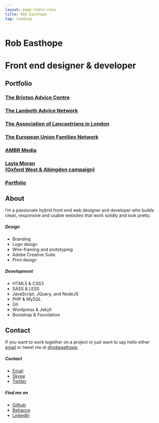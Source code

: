 ```yaml
---
layout: page-tabla-rasa
title: Rob Easthope
tag: landing
---
```

<div class="jumbotron">
  <div class="jumbotron-content-wrap">
    <div class="brand"> </div>
      <div class="jbt-text-wrap">
        <h1>Rob Easthope</h1>
      </div>
      <div class="jbt-text-wrap">
        <h1>Front end designer &amp; developer</h1>
      </div>
  <!-- /jumbotron-content-wrap -->
  </div>
<!-- /Jumbotron -->
</div>
<section class="portfolio">
  <div class="container">
    <a id="portfolio"> </a>
    <div class="row">
      <div class="col-12 cold-md-12 col-lg-12">
        <h2 class="section-header">Portfolio</h2>
      </div>
      <div class="thumbnails">
        <div class="col col-6 col-md-4 col-lg-3">
          <div class="thumbnail brixton-thb">
            <a class="thumbnail-rollover" href="/brixton">
              <div class="thumbnail-text-wrap">
                <h3 class="portfolio-title">The Brixton Advice Centre</h3>
              </div>
            </a>
          </div>
        </div>
        <div class="col col-6 col-md-4 col-lg-3">
          <div class="thumbnail lambeth-thb">
            <a class="thumbnail-rollover" href="/lambeth">
              <div class="thumbnail-text-wrap">
                <h3 class="portfolio-title">The Lambeth Advice Network</h3>
              </div>
            </a>
          </div>
        </div>
        <div class="col col-6 col-md-4 col-lg-3">
          <div class="thumbnail lancastrians-thb">
            <a class="thumbnail-rollover" href="/lancastrians">
              <div class="thumbnail-text-wrap">
                <h3 class="portfolio-title">The Association of Lancastrians in London</h3>
              </div>
            </a>
          </div>
        </div>
        <div class="col col-6 col-md-4 col-lg-3">
          <div class="thumbnail eufn-thb">
            <a class="thumbnail-rollover" href="/eufn">
              <div class="thumbnail-text-wrap">
                <h3 class="portfolio-title">The European Union Families Network</h3>
              </div>
            </a>
          </div>
        </div>
        <div class="col col-6 col-md-4 col-lg-3">
          <div class="thumbnail ambr-thb">
            <a class="thumbnail-rollover" href="/ambr">
              <div class="thumbnail-text-wrap">
                  <h3 class="portfolio-title">AMBR Media</h3>
              </div>
            </a>
          </div>
        </div>
        <div class="col col-6 col-md-4 col-lg-3">
          <div class="thumbnail layla-thb">
            <a class="thumbnail-rollover" href="/layla">
              <div class="thumbnail-text-wrap">
                <h3 class="portfolio-title">Layla Moran<br>(Oxford West &amp; Abingdon campaign)</h3>
              </div>
            </a>
          </div>
        </div>
        <div class="col col-6 col-md-4 col-lg-3">
          <div class="thumbnail saffron-thb">
            <a class="thumbnail-rollover" href="/saffron">
              <div class="thumbnail-text-wrap">
                <h3 class="portfolio-title">Portfolio</h3>
              </div>
            </a>
          </div>
        </div>
        <!--
        <div class="col col-6 col-md-4 col-lg-3">
          <div class="thumbnail swimlondon-thb">
            <a class="thumbnail-rollover" href="swimlondon">
              <div class="thumbnail-text-wrap">
                <h3 class="portfolio-title">Swim London</h3>
              </div>
            </a>
          </div>
        </div>
        <div class="col col-6 col-md-4 col-lg-3">
          <div class="thumbnail waterleaf-thb">
            <a class="thumbnail-rollover" href="waterleaf">
              <div class="thumbnail-text-wrap">
                <h3 class="portfolio-title">Waterleaf</h3>
              </div>
            </a>
          </div>
        </div>
        -->
      </div>
    </div>
  </div>
</section>
<section class="profile">
  <a id="about"> </a>
  <div class="container">
    <div class="row">
      <div class="col-12 col-md-12 col-lg-6 col-centered">
        <h2 class="section-header">About</h2>
        <p class="center-text">I’m a passionate hybrid front end web designer and developer who builds clean, responsive and usable websites that work solidly and look pretty.</p>
        <div class="row">
          <div class="col-12 col-md-6 col-lg-6">
            <h5>Design</h5>
            <ul class="hidden-li">
              <li>Branding</li>
              <li>Logo design</li>
              <li>Wire-framing and prototyping</li>
              <li>Adobe Creative Suite</li>
              <li>Print design</li>
            </ul>
          </div>
          <div class="col-12 col-md-6 col-lg-6">
            <h5>Development</h5>
            <ul class="hidden-li">
              <li>HTML5 &amp; CSS3</li>
              <li>SASS &amp; LESS</li>
              <li>JavaScript, JQuery, and NodeJS</li>
              <li>PHP &amp; MySQL</li>
              <li>Git</li>
              <li>Wordpress &amp; Jekyll</li>
              <li>Bootstrap &amp; Foundation</li>
            </ul>
          </div>
        </div>
      </div>
    </div>
  </div>
</section>
<section class="contact">
  <a id="contact"> </a>
  <div class="container">
    <div class="row">
      <div class="col-12 col-md-12 col-lg-6 col-centered">
        <h2 class="section-header">Contact</h2>
        <p class="center-text">If you want to work together on a project or just want to say hello either <a href="mailto: robeasthope@gmail.com">email</a> or tweet me at <a href="https://twitter.com/RobEasthope">@robeasthope</a>.</p>
        <div class="row">
          <div class="col-6 col-md-6 col-lg-6">
            <h5>Contact</h5>
            <ul class="hidden-li">
              <li><a class="icon-email" href="mailto: robeasthope@gmail.com">Email</a></li>
              <li><a class="icon-skype" href="skype:rob01225">Skype</a></li>
              <li><a class="icon-twitter" href="https://twitter.com/RobEasthope">Twitter</a></li>
            </ul>
          </div>
          <div class="col-6 col-md-6 col-lg-6">
            <h5>Find me on</h5>
            <ul class="hidden-li">
              <li><a class="icon-github" href="https://github.com/robeasthope">Github</a></li>
              <li><a class="icon-behance" href="http://www.behance.net/RobEasthope">Behance</a></li>
              <li><a class="icon-linkedin" href="http://uk.linkedin.com/pub/rob-easthope/36/bb4/9b0">LinkedIn</a></li>
            </ul>
          </div>
        </div>
      </div>
    </div>
  </div>
</section>